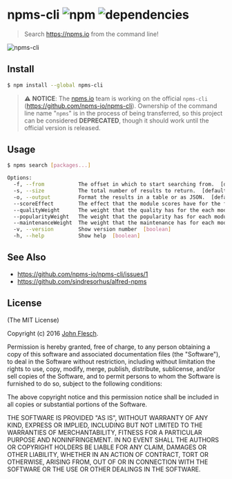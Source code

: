 # npms-cli ![npm](https://img.shields.io/npm/v/npms-cli.svg) ![dependencies](https://david-dm.org/flesch/npms-cli.svg)

> Search <https://npms.io> from the command line!

![npms-cli](https://cloud.githubusercontent.com/assets/13259/16711387/e9fac438-461d-11e6-8c8d-a02f37879577.png)

## Install

```bash
$ npm install --global npms-cli
```

> :warning: **NOTICE**: The [npms.io](https://npms.io/) team is working on the official `npms-cli` (<https://github.com/npms-io/npms-cli>). Ownership of the command line name "`npms`" is in the process of being transferred, so this project can be considered **DEPRECATED**, though it should work until the official version is released.

## Usage

```bash
$ npms search [packages...]

Options:
  -f, --from           The offset in which to start searching from.  [default: 0]
  -s, --size           The total number of results to return.  [default: 10]
  -o, --output         Format the results in a table or as JSON.  [default: "table"]
  --scoreEffect        The effect that the module scores have for the final search score.
  --qualityWeight      The weight that the quality has for the each module score.
  --popularityWeight   The weight that the popularity has for each module score.
  --maintenanceWeight  The weight that the maintenance has for each module score.
  -v, --version        Show version number  [boolean]
  -h, --help           Show help  [boolean]
```

## See Also

* <https://github.com/npms-io/npms-cli/issues/1>
* <https://github.com/sindresorhus/alfred-npms>

## License

(The MIT License)

Copyright (c) 2016 [John Flesch](http://fles.ch).

Permission is hereby granted, free of charge, to any person obtaining a copy of this software and associated documentation files (the "Software"), to deal in the Software without restriction, including without limitation the rights to use, copy, modify, merge, publish, distribute, sublicense, and/or sell copies of the Software, and to permit persons to whom the Software is furnished to do so, subject to the following conditions:

The above copyright notice and this permission notice shall be included in all copies or substantial portions of the Software.

THE SOFTWARE IS PROVIDED "AS IS", WITHOUT WARRANTY OF ANY KIND, EXPRESS OR IMPLIED, INCLUDING BUT NOT LIMITED TO THE WARRANTIES OF MERCHANTABILITY, FITNESS FOR A PARTICULAR PURPOSE AND NONINFRINGEMENT. IN NO EVENT SHALL THE AUTHORS OR COPYRIGHT HOLDERS BE LIABLE FOR ANY CLAIM, DAMAGES OR OTHER LIABILITY, WHETHER IN AN ACTION OF CONTRACT, TORT OR OTHERWISE, ARISING FROM, OUT OF OR IN CONNECTION WITH THE SOFTWARE OR THE USE OR OTHER DEALINGS IN THE SOFTWARE.
